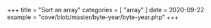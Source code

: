 +++
title = "Sort an array"
categories = [ "array" ]
date = 2020-09-22
example = "cove/blob/master/byte-year/byte-year.php"
+++
